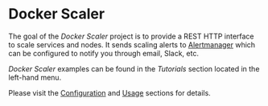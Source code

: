 # Docker Scaler

The goal of the *Docker Scaler* project is to provide a REST HTTP interface to scale services and nodes. It sends scaling alerts to [Alertmanager](https://prometheus.io/docs/alerting/alertmanager/) which can be configured to notify you through email, Slack, etc.

*Docker Scaler* examples can be found in the *Tutorials* section located in the left-hand menu.

Please visit the [Configuration](configuration.md) and [Usage](usage.md) sections for details.
